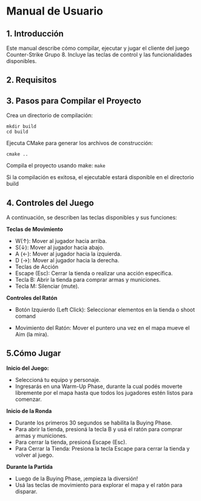 <!-- markdownlint-disable MD041 MD040 MD036 -->

# Manual de Usuario

## 1. Introducción

Este manual describe cómo compilar, ejecutar y jugar el cliente del juego Counter-Strike Grupo 8. Incluye las teclas de control y las funcionalidades disponibles.

## 2. Requisitos

## 3. Pasos para Compilar el Proyecto

Crea un directorio de compilación:

```
mkdir build
cd build
```

Ejecuta CMake para generar los archivos de construcción:

```
cmake ..
```

Compila el proyecto usando make:
`make`

Si la compilación es exitosa, el ejecutable estará disponible en el directorio build

## 4. Controles del Juego

A continuación, se describen las teclas disponibles y sus funciones:

**Teclas de Movimiento**

- W(↑): Mover al jugador hacia arriba.
- S(↓): Mover al jugador hacia abajo.
- A (←): Mover al jugador hacia la izquierda.
- D (→): Mover al jugador hacia la derecha.
- Teclas de Acción
- Escape (Esc): Cerrar la tienda o realizar una acción específica.
- Tecla B: Abrir la tienda para comprar armas y municiones.
- Tecla M: Silenciar (mute).

**Controles del Ratón**

- Botón Izquierdo (Left Click): Seleccionar elementos en la tienda o shoot comand

- Movimiento del Ratón: Mover el puntero una vez en el mapa mueve el Aim (la mira).

## 5.Cómo Jugar

**Inicio del Juego:**

- Seleccioná tu equipo y personaje.
- Ingresarás en una Warm-Up Phase, durante la cual podés moverte libremente por el mapa hasta que todos los jugadores estén listos para comenzar.

**Inicio de la Ronda**

- Durante los primeros 30 segundos se habilita la Buying Phase.
- Para abrir la tienda, presioná la tecla B y usá el ratón para comprar armas y municiones.
- Para cerrar la tienda, presioná Escape (Esc).
- Para Cerrar la Tienda: Presiona la tecla Escape para cerrar la tienda y volver al juego.

**Durante la Partida**

- Luego de la Buying Phase, ¡empieza la diversión!
- Usá las teclas de movimiento para explorar el mapa y el ratón para disparar.
